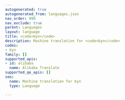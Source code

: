 ```yaml
---
autogenerated: true
autogenerated_from: languages.json
nav_order: 999
nav_exclude: true
parent: Languages
layout: language
title: <code>byn</code>
description: Machine translation for <code>byn</code>
codes:
- byn
family: []
supported_apis:
- id: alibaba
  name: Alibaba Translate
supported_qe_apis: []
seo:
  name: Machine translation for byn
  type: Language

---
```


